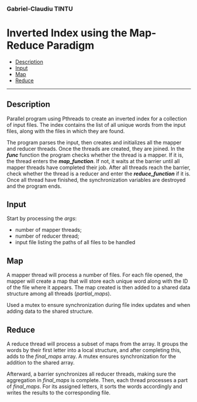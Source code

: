 ### Gabriel-Claudiu TINTU

# Inverted Index using the Map-Reduce Paradigm

- [Description](#description)
- [Input](#input)
- [Map](#map)
- [Reduce](#Reduce)


---

## Description
Parallel program using Pthreads to create an inverted index for a collection of
input files. The index contains the list of all unique words from the input
files, along with the files in which they are found. 

The program parses the input, then creates and initializes all the mapper and
reducer threads. Once the threads are created, they are joined. In the
***func*** function the program checks whether the thread is a mapper. If it
is, the thread enters the ***map_function***. If not, it waits at the barrier
until all mapper threads have completed their job. After all threads reach the
barrier, check whether the thread is a reducer and enter
the ***reduce_function*** if it is. Once all thread have finished, the
synchronization variables are destroyed and the program ends.

## Input
Start by processing the *args*:

- number of mapper threads;
- number of reducer thread;
- input file listing the paths of all files to be handled

## Map
A mapper thread will process a number of files. For each file opened,
the mapper will create a map that will store each unique word along with the ID
of the file where it appears. The map created is then added to a shared
data structure among all threads (*partial_maps*).

Used a mutex to ensure synchronization during file index updates and when
adding data to the shared structure.

## Reduce
A reduce thread will process a subset of maps from the array. It groups the
words by their first letter into a local structure, and after completing this,
adds to the *final_maps* array. A mutex ensures synchronization for the
addition to the shared array.

Afterward, a barrier synchronizes all reducer threads, making sure the
aggregation in *final_maps* is complete. Then, each thread processes a part
of *final_maps*. For its assigned letters, it sorts the words accordingly and
writes the results to the corresponding file.